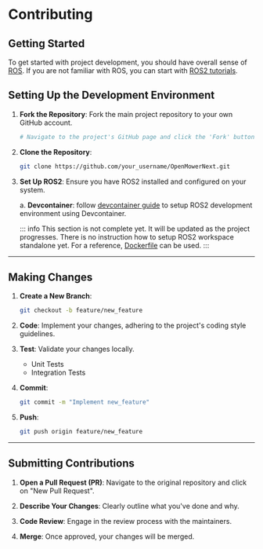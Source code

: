 # Contributing

## Getting Started

To get started with project development, you should have overall sense of [ROS](https://ros.org/).
If you are not familiar with ROS, you can start with [ROS2 tutorials](https://docs.ros.org/en/iron/Tutorials.html).

## Setting Up the Development Environment

1. **Fork the Repository**: Fork the main project repository to your own GitHub account.
    ```bash
    # Navigate to the project's GitHub page and click the 'Fork' button
    ```

2. **Clone the Repository**:
    ```bash
    git clone https://github.com/your_username/OpenMowerNext.git
    ```

3. **Set Up ROS2**: Ensure you have ROS2 installed and configured on your system.

    a. **Devcontainer**: follow [devcontainer guide](./devcontainer) to setup ROS2 development environment using Devcontainer.

    ::: info
    This section is not complete yet. It will be updated as the project progresses.
    There is no instruction how to setup ROS2 workspace standalone yet. For a reference, [Dockerfile](https://github.com/jkaflik/OpenMowerNext/blob/main/Dockerfile) can be used.
    :::

---

## Making Changes

1. **Create a New Branch**:
    ```bash
    git checkout -b feature/new_feature
    ```

2. **Code**: Implement your changes, adhering to the project's coding style guidelines.

3. **Test**: Validate your changes locally.
    - Unit Tests
    - Integration Tests

4. **Commit**:
    ```bash
    git commit -m "Implement new_feature"
    ```

5. **Push**:
    ```bash
    git push origin feature/new_feature
    ```

---

## Submitting Contributions

1. **Open a Pull Request (PR)**: Navigate to the original repository and click on "New Pull Request".

2. **Describe Your Changes**: Clearly outline what you've done and why.

3. **Code Review**: Engage in the review process with the maintainers.

4. **Merge**: Once approved, your changes will be merged.
